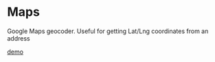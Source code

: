 # Maps
Google Maps geocoder. Useful for getting Lat/Lng coordinates from an address

[demo](http://gregostrowski.github.io/Maps/index.html)

